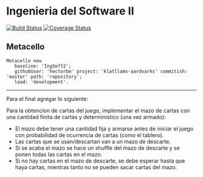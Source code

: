 # Ingenieria del Software II 
[![Build Status](https://travis-ci.org/hectorbm/klatllams-aardvarks.svg?branch=master)](https://travis-ci.org/hectorbm/klatllams-aardvarks)
[![Coverage Status](https://coveralls.io/repos/github/hectorbm/klatllams-aardvarks/badge.svg)](https://coveralls.io/github/hectorbm/klatllams-aardvarks)

## Metacello

```smalltalk
Metacello new
   baseline: 'IngSoft2';
   githubUser: 'hectorbm' project: 'klatllams-aardvarks' commitish: 'master' path: 'repository';
   load: 'development'.
```

---
Para el final agregar lo siguiente:

Para la obtencion de cartas del juego, implementar el mazo de cartas con una cantidad finita de cartas y deterministico (una vez armado):
* El mazo debe tener una cantidad fija y armarse antes de iniciar el juego con probabilidad de ocurrencia de cartas (como el tablero).
* Las cartas que se usan/descartan van a un mazo de descarte.
* Si se acaba el mazo se hace un shuffle del mazo de descarte y se ponen todas las cartas en el mazo.
* Si no hay cartas en el mazo de descarte, se debe esperar hasta que haya cartas, mientras tanto no se pueden sacar cartas del mazo.
